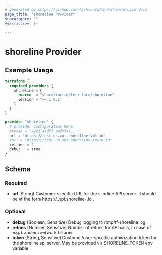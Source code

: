 ```yaml
---
# generated by https://github.com/hashicorp/terraform-plugin-docs
page_title: "shoreline Provider"
subcategory: ""
description: |-
  
---
```


# shoreline Provider



## Example Usage

```terraform
terraform {
  required_providers {
    shoreline = {
      source  = "shoreline.io/terraform/shoreline"
      version = ">= 1.0.1"
    }
  }
}

provider "shoreline" {
  # provider configuration here
  #token = "xyz1.asdfj.asd3fas..."
  url = "https://test.us.api.shoreline-vm1.io"
  #url = "https://test.us.api.shoreline-test6.io"
  retries = 2
  debug   = true
}
```

<!-- schema generated by tfplugindocs -->
## Schema

### Required

- **url** (String) Customer-specific URL for the shorline API server. It should be of the form https://<customer>.<region>.api.shoreline-<cluster>.io .

### Optional

- **debug** (Boolean, Sensitive) Debug logging to /tmp/tf-shoreline.log.
- **retries** (Number, Sensitive) Number of retries for API calls, in case of e.g. transient network failures.
- **token** (String, Sensitive) Customer/user-specific authorization token for the shoreline api server. May be provided via SHORELINE_TOKEN env variable.
